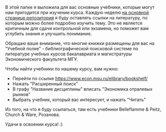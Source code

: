 В этой папке я выложила для вас основные учебники, которые могут нам пригодится при изучении курса. Каждую неделю [на основной странице репозитория](https://github.com/annastavniychuk/IndustrialOrganizationMSU) я буду оставлять ссылки на литературу, по которым можно более подробно изучить тему. Это не является критичным для сдачи контрольной или экзамена, но поможет вам углубить знания и улучшить понимание.

Обращаю ваше внимание, что многие книжки размещены для вас на "Учебной полке" - библиографической поисковой системе по литературе учебных курсов бакалавриата и магистратуры Экономического факультета МГУ.

Чтобы найти учебники по нашему курсу, вам нужно:

- Перейти по ссылке https://www.econ.msu.ru/elibrary/bookshelf/
- Нажать "Расширенный поиск"
- В графу "Название дисциплины" вписать "Экономика отралевых рынков"
- Выбрать учебник, который вас интересует, и нажать "Читать"

Из того, на что я буду ссылаться, там есть учебники Belleflamme & Peitz, Church & Ware, Розанова. 

Удачи в освоении курса! :)
